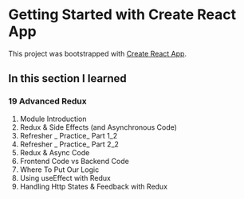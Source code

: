 # Getting Started with Create React App

This project was bootstrapped with [Create React App](https://github.com/facebook/create-react-app).

## In this section I learned
### 19 Advanced Redux
1. Module Introduction
2. Redux & Side Effects (and Asynchronous Code)
3. Refresher _ Practice_ Part 1_2
4. Refresher _ Practice_ Part 2_2
5. Redux & Async Code
6. Frontend Code vs Backend Code
7. Where To Put Our Logic
8. Using useEffect with Redux
10. Handling Http States & Feedback with Redux
